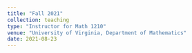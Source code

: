 ```yaml
---
title: "Fall 2021"
collection: teaching
type: "Instructor for Math 1210"
venue: "University of Virginia, Department of Mathematics"
date: 2021-08-23
---
```

